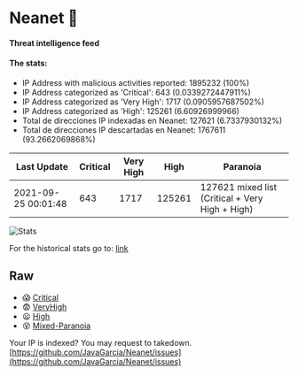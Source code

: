 # Neanet :hocho:
#### Threat intelligence feed
#### The stats:

- IP Address with malicious activities reported: 1895232 (100%)
- IP Address categorized as 'Critical':  643 (0.0339272447911%)
- IP Address categorized as 'Very High':  1717 (0.0905957687502%)
- IP Address categorized as 'High':  125261 (6.60926999966)
- Total de direcciones IP indexadas en Neanet:  127621 (6.7337930132%)
- Total de direcciones IP descartadas en Neanet:  1767611 (93.2662069868%)

| Last Update | Critical | Very High | High | Paranoia |
| --- | --- | --- | --- | --- |
| 2021-09-25 00:01:48 | 643 | 1717 | 125261 | 127621 mixed list (Critical + Very High + High)|

![Stats](https://docs.google.com/spreadsheets/d/e/2PACX-1vSnaNMIXVabIpDJjufMlzH7poXnshF3mgd8Is1g9ytUEzVsP5my4Trn8f-xkoLLQ38xpL3HtmUexLo6/pubchart?oid=501124687&format=image)

For the historical stats go to: [link](/stats.csv)
## Raw
- :scream: [Critical](https://raw.githubusercontent.com/JavaGarcia/Neanet/master/blacklists/neanet_critical.txt)
- :fearful: [VeryHigh](https://raw.githubusercontent.com/JavaGarcia/Neanet/master/blacklists/neanet_veryHigh.txtt)
- :frowning: [High](https://raw.githubusercontent.com/JavaGarcia/Neanet/master/blacklists/neanet_high.txt)
- :dizzy_face: [Mixed-Paranoia](https://raw.githubusercontent.com/JavaGarcia/Neanet/master/blacklists/neanet_all.txt)


Your IP is indexed? You may request to takedown. [https://github.com/JavaGarcia/Neanet/issues](https://github.com/JavaGarcia/Neanet/issues)












































































































































































































































































































































































































































































































































































































































































































































































































































































































































































































































































































































































































































































































































































































































































































































































































































































































































































































































































































































































































































































































































































































































































































































































































































































































































































































































































































































































































































































































































































































































































































































































































































































































































































































































































































































































































































































































































































































































































































































































































































































































































































































































































































































































































































































































































































































































































































































































































































































































































































































































































































































































































































































































































































































































































































































































































































































































































































































































































































































































































































































































































































































































































































































































































































































































































































































































































































































































































































































































































































































































































































































































































































































































































































































































































































































































































































































































































































































































































































































































































































































































































































































































































































































































































































































































































































































































































































































































































































































































































































































































































































































































































